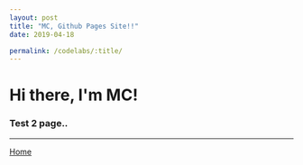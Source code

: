 ```yaml
---
layout: post
title: "MC, Github Pages Site!!"
date: 2019-04-18

permalink: /codelabs/:title/
---
```



# Hi there, I'm MC!

### Test 2 page..

<hr/>

[Home](./)
